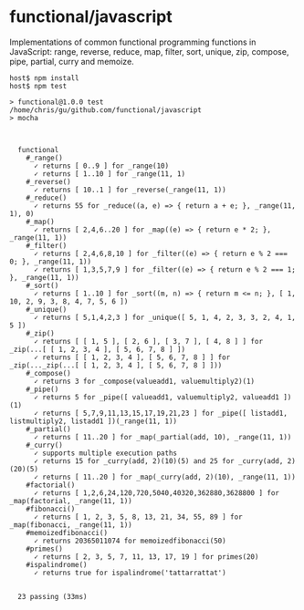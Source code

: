 # functional/javascript

Implementations of common functional programming functions in JavaScript:
range, reverse, reduce, map, filter, sort, unique, zip, compose, pipe,
partial, curry and memoize.

    host$ npm install
    host$ npm test
    
    > functional@1.0.0 test /home/chris/gu/github.com/functional/javascript
    > mocha
    
    
    
      functional
        #_range()
          ✓ returns [ 0..9 ] for _range(10)
          ✓ returns [ 1..10 ] for _range(11, 1)
        #_reverse()
          ✓ returns [ 10..1 ] for _reverse(_range(11, 1))
        #_reduce()
          ✓ returns 55 for _reduce((a, e) => { return a + e; }, _range(11, 1), 0)
        #_map()
          ✓ returns [ 2,4,6..20 ] for _map((e) => { return e * 2; }, _range(11, 1))
        #_filter()
          ✓ returns [ 2,4,6,8,10 ] for _filter((e) => { return e % 2 === 0; }, _range(11, 1))
          ✓ returns [ 1,3,5,7,9 ] for _filter((e) => { return e % 2 === 1; }, _range(11, 1))
        #_sort()
          ✓ returns [ 1..10 ] for _sort((m, n) => { return m <= n; }, [ 1, 10, 2, 9, 3, 8, 4, 7, 5, 6 ])
        #_unique()
          ✓ returns [ 5,1,4,2,3 ] for _unique([ 5, 1, 4, 2, 3, 3, 2, 4, 1, 5 ])
        #_zip()
          ✓ returns [ [ 1, 5 ], [ 2, 6 ], [ 3, 7 ], [ 4, 8 ] ] for _zip(...[ [ 1, 2, 3, 4 ], [ 5, 6, 7, 8 ] ])
          ✓ returns [ [ 1, 2, 3, 4 ], [ 5, 6, 7, 8 ] ] for _zip(..._zip(...[ [ 1, 2, 3, 4 ], [ 5, 6, 7, 8 ] ]))
        #_compose()
          ✓ returns 3 for _compose(valueadd1, valuemultiply2)(1)
        #_pipe()
          ✓ returns 5 for _pipe([ valueadd1, valuemultiply2, valueadd1 ])(1)
          ✓ returns [ 5,7,9,11,13,15,17,19,21,23 ] for _pipe([ listadd1, listmultiply2, listadd1 ])(_range(11, 1))
        #_partial()
          ✓ returns [ 11..20 ] for _map(_partial(add, 10), _range(11, 1))
        #_curry()
          ✓ supports multiple execution paths
          ✓ returns 15 for _curry(add, 2)(10)(5) and 25 for _curry(add, 2)(20)(5)
          ✓ returns [ 11..20 ] for _map(_curry(add, 2)(10), _range(11, 1))
        #factorial()
          ✓ returns [ 1,2,6,24,120,720,5040,40320,362880,3628800 ] for _map(factorial, _range(11, 1))
        #fibonacci()
          ✓ returns [ 1, 2, 3, 5, 8, 13, 21, 34, 55, 89 ] for _map(fibonacci, _range(11, 1))
        #memoizedfibonacci()
          ✓ returns 20365011074 for memoizedfibonacci(50)
        #primes()
          ✓ returns [ 2, 3, 5, 7, 11, 13, 17, 19 ] for primes(20)
        #ispalindrome()
          ✓ returns true for ispalindrome('tattarrattat')
    
    
      23 passing (33ms)
